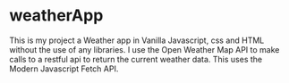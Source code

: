 # weatherApp
This is my project a Weather app in Vanilla Javascript, css and HTML without the use of any libraries. 
I use the Open Weather Map API to make calls to a restful api to return the current weather data. This uses the Modern Javascript Fetch API.
